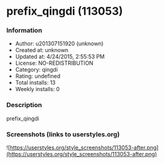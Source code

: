 # prefix_qingdi (113053)

### Information
- Author: u201307151920 (unknown)
- Created at: unknown
- Updated at: 4/24/2015, 2:55:53 PM
- License: NO-REDISTRIBUTION
- Category: qingdi
- Rating: undefined
- Total installs: 13
- Weekly installs: 0


### Description
prefix_qingdi


### Screenshots (links to userstyles.org)
![https://userstyles.org/style_screenshots/113053-after.png](https://userstyles.org/style_screenshots/113053-after.png)


